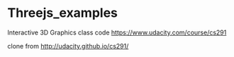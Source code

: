 Threejs_examples
================

Interactive 3D Graphics class code
https://www.udacity.com/course/cs291

clone from
http://udacity.github.io/cs291/